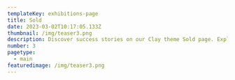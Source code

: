 ```yaml
---
templateKey: exhibitions-page
title: Sold
date: 2023-03-02T10:17:05.133Z
thumbnail: /img/teaser3.png
description: Discover success stories on our Clay theme Sold page. Explore our achievements and see how we turn visions into realities.
number: 3
pagetype:
  - main
featuredimage: /img/teaser3.png
---
```



